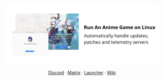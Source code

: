 <p align="center">
    <picture>
        <source media="(prefers-color-scheme: dark)" srcset="logo-dark.png">
        <img src="logo-light.png" />
    </picture>
</p>

<p align="center">
    <a href="https://discord.gg/ck37X6UWBp">Discord</a> ·
    <a href="https://matrix.to/#/#an-anime-game:envs.net">Matrix</a> ·
    <a href="https://github.com/an-anime-team/an-anime-game-launcher">Launcher</a> ·
    <a href="https://github.com/an-anime-team/an-anime-game-launcher/wiki">Wiki</a>
</p>
